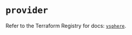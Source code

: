 # `provider`

Refer to the Terraform Registry for docs: [`vsphere`](https://registry.terraform.io/providers/hashicorp/vsphere/2.8.1/docs).
